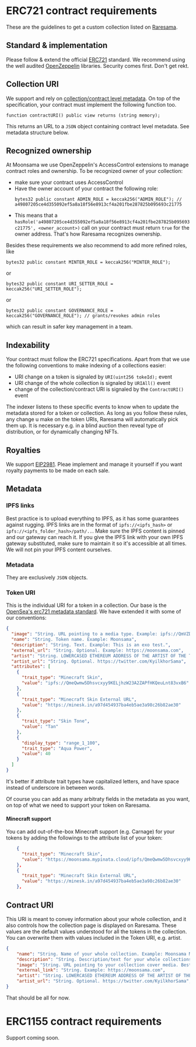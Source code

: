 # ERC721 contract requirements
These are the guidelines to get a custom collection listed on [Raresama](https://raresama.com).

## Standard & implementation
Please follow & extend the official [ERC721](https://eips.ethereum.org/EIPS/eip-721) standard.
We recommend using the well audited [OpenZeppelin](https://github.com/OpenZeppelin/openzeppelin-contracts/tree/master/contracts/token/ERC721) libraries. Security comes first. Don't get rekt.

## Collection URI
We support and rely on [collection/contract level metadata](https://docs.opensea.io/docs/contract-level-metadata). On top of the specification, your contract must implement the following function too.
```solidity
function contractURI() public view returns (string memory);
```
This returns an URL to a `JSON` object containing contract level metadata. See metadata structure below.

## Recognized ownership
At Moonsama we use OpenZeppelin's AccessControl extensions to manage contract roles and ownership. To be recognized owner of your collection:
- make sure your contract uses AccessControl
- Have the owner account of your contract the following role:
   ```
   bytes32 public constant ADMIN_ROLE = keccak256("ADMIN_ROLE"); // a49807205ce4d355092ef5a8a18f56e8913cf4a201fbe287825b095693c21775
   ```
- This means that a `hasRole('a49807205ce4d355092ef5a8a18f56e8913cf4a201fbe287825b095693c21775', <owner_account>)` call on your contract must return `true` for the owner address. That's how Raresama recognizes ownership.

Besides these requirements we also recommend to add more refined roles, like
```
bytes32 public constant MINTER_ROLE = keccak256("MINTER_ROLE");
```
or
```
bytes32 public constant URI_SETTER_ROLE = keccak256("URI_SETTER_ROLE");
```
or 
```
bytes32 public constant GOVERNANCE_ROLE = keccak256("GOVERNANCE_ROLE"); // grants/revokes admin roles
```
which can result in safer key management in a team.

## Indexability
Your contract must follow the ERC721 specifications.
Apart from that we use the following conventions to make indexing of a collections easier:

- URI change on a token is signaled by `URI(uint256 tokeId);` event
- URI change of the whole collection is signaled by `URIAll()` event
- change of the collection/contract URI is signaled by the `ContractURI()` event

The indexer listens to these specific events to know when to update the metadata stored for a token or collection. As long as you follow these rules, any change u make on the token URIs, Raresama will automatically pick them up. It is necessary e.g. in a blind auction then reveal type of distribution, or for dynamically changing NFTs.

## Royalties
We support [EIP2981](https://eips.ethereum.org/EIPS/eip-2981). Pleae implement and manage it yourself if you want royalty payments to be made on each sale.

## Metadata

### IPFS links
Best practice is to upload everything to IPFS, as it has some guarantees against rugging.
IPFS links are in the format of `ipfs://<ipfs_hash>` or `ipfs://<ipfs_folder_hash>/path/..`. Make sure the IPFS content is pinned and our gateway can reach it. If you give the IPFS link with your own IPFS gateway substituted, make sure to maintain it so it's accessible at all times. We will not pin your IPFS content ourselves.
### Metadata
They are exclusively `JSON` objects.
### Token URI

This is the individual URI for a token in a collection. Our base is the [OpenSea's erc721 metadata standard](https://docs.opensea.io/docs/metadata-standards). We have extended it with some of our conventions:
```json
{
  "image": "String. URL pointing to a media type. Example: ipfs://QmVZDhCCDdJs8LDXAxfYT1KjuFpdcH33eazDAzvNVYoNbj/exo_2.jpg",
  "name": "String. Token name. Example: Moonsama",
  "description": "String. Text. Example: This is an exo test.",
  "external_url": "String. Optional. Example: https://moonsama.com",
  "artist": "String. LOWERCASED ETHEREUM ADDRESS OF THE ARTIST OF THE TOKEN (if it differs in the collection). E.g.: 0x685a9fbba1ba311a27d3f5132e08f11a70f57be6. This needs to match with the registered address/profile of the Artist to appear with the tag of the artist on Raresama.",
  "artist_url": "String. Optional. https://twitter.com/KyilkhorSama",
  "attributes": [
    {
      "trait_type": "Minecraft Skin",
      "value": "ipfs://QmeQwmw5Dhsvcxyy9KELjhzW23A2ZAPfHKQeuLnt83vxB6"
    },
    {
      "trait_type": "Minecraft Skin External URL",
      "value": "https://minesk.in/a97d454937ba4eb5ae3a98c26b82ae30"
    },
    {
      "trait_type": "Skin Tone",
      "value": "Tan"
    },
    {
      "display_type": "range_1_100", 
      "trait_type": "Aqua Power", 
      "value": 40
    }
  ]
}

```
It's better if attribute trait types have capitalized letters, and have space instead of underscore in between words.

Of course you can add as many arbitraty fields in the metadata as you want, on top of what we need to support your token on Raresama.

#### Minecraft support

You can add out-of-the-box Minecraft support (e.g. Carnage) for your tokens by adding the followings to the attribute list of your token:
```json
    {
      "trait_type": "Minecraft Skin",
      "value": "https://moonsama.mypinata.cloud/ipfs/QmeQwmw5Dhsvcxyy9KELjhzW23A2ZAPfHKQeuLnt83vxB6"
    },
    {
      "trait_type": "Minecraft Skin External URL",
      "value": "https://minesk.in/a97d454937ba4eb5ae3a98c26b82ae30"
    },
```

## Contract URI
This URI is meant to convey information about your whole collection, and it also controls how the collection page is displayed on Raresama. These values are the default values understood for all the tokens in the collection. You can overwrite them with values included in the Token URI, e.g. artist.
```json
{
    "name": "String. Name of your whole collection. Example: Moonsama Multiverse Art",
    "description": "String. Description/text for your whole collections. Example: Collection of art that transcends the boundaries of blockchains, metaverses and the imagination.",
    "image": "String. URL pointing to your collection cover media. Best is a 4500 x 1500 pixel large picture. Example: ipfs://QmUdFKHa6GhwTxQL5hkeHwxyoHaigcsXrisSRb2EmP5H3S",
    "external_link": "String. Example: https://moonsama.com",
    "artist": "String. LOWERCASED ETHEREUM ADDRESS OF THE ARTIST OF THE WHOLE COLLECTION. E.g.: 0x685a9fbba1ba311a27d3f5132e08f11a70f57be6. This needs to match with the registered address/profile of the Artist to appear with the tag of the artist on Raresama.",
    "artist_url": "String. Optional. https://twitter.com/KyilkhorSama",
}
```

That should be all for now.

# ERC1155 contract requirements
Support coming soon.
